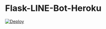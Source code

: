 # Flask-LINE-Bot-Heroku

<a href="https://heroku.com/deploy?template=https://github.com/sameboys/Flask-LINE-Bot-Heroku/tree/main">
  <img src="https://www.herokucdn.com/deploy/button.svg" alt="Deploy">
</a>

